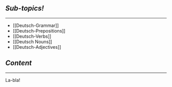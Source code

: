 ## *Sub-topics!*
---
* [[Deutsch-Grammar]]
* [[Deutsch-Prepositions]]
* [[Deutsch-Verbs]]
* [[Deutsch Nouns]]
* [[Deutsch-Adjectives]]
## *Content*
---
La-bla!